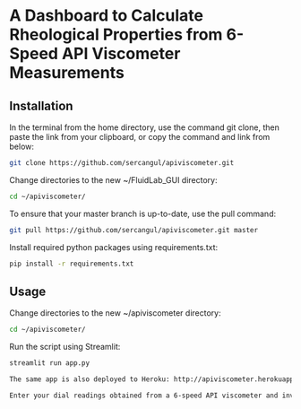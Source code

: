 # A Dashboard to Calculate Rheological Properties from 6-Speed API Viscometer Measurements

## Installation

In the  terminal from the home directory, use the command git clone, then paste the link from your clipboard, or copy the command and link from below:

```bash
git clone https://github.com/sercangul/apiviscometer.git
```

Change directories to the new ~/FluidLab_GUI directory:

```bash
cd ~/apiviscometer/
```

To ensure that your master branch is up-to-date, use the pull command:

```bash
git pull https://github.com/sercangul/apiviscometer.git master
```

Install required python packages using requirements.txt:

```bash
pip install -r requirements.txt
```

## Usage

Change directories to the new ~/apiviscometer directory:

```bash
cd ~/apiviscometer/
```

Run the script using Streamlit:

```bash
streamlit run app.py

The same app is also deployed to Heroku: http://apiviscometer.herokuapp.com/

Enter your dial readings obtained from a 6-speed API viscometer and investigate the rheological behavior of your fluid with curve fit results provided for Bingham Plastic, Power-Law and Yield-Power Law rheological models.
